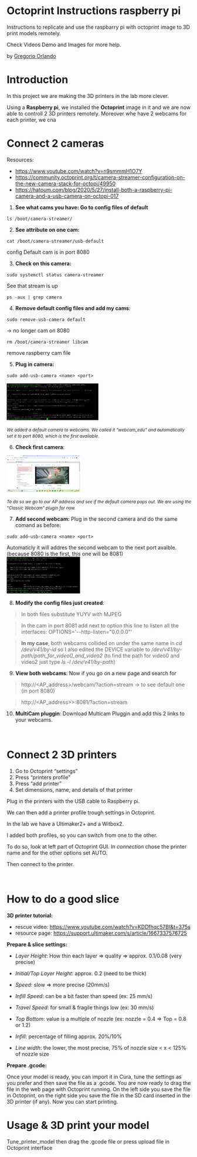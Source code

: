 # Octoprint Instructions raspberry pi
Instructions to replicate and use the raspbarry pi with octoprint image to 3D print models remotely.

Check Videos Demo and Images for more help.

by [Gregorio Orlando](https://github.com/GRINGOLOCO7)
 <br>

# Introduction

In this project we are making the 3D printers in the lab more clever.

Using a **Raspberry pi**, we installed the **Octoprint** image in it and we are now able to controll 2 3D printers remotely. Moreover whe have 2 webcams for each printer, we cna
<br>

# Connect 2 cameras
Resources:
- https://www.youtube.com/watch?v=n9smmmH1O7Y
- https://community.octoprint.org/t/camera-streamer-configuration-on-the-new-camera-stack-for-octopi/49950
- https://hatoum.com/blog/2020/5/27/install-both-a-raspberry-pi-camera-and-a-usb-camera-on-octopi-017

1. **See what cams you have: Go to config files of default**
```
ls /boot/camera-streamer/
```
2. **See attribute on one cam:**
```
cat /boot/camera-streamer/usb-default
```
config
Default cam is in port 8080

3. **Check on this camera:**
```
sudo systemctl status camera-streamer
```
See that stream is up
```
ps -aux | grep camera
```

4. **Remove default config files and add my cams**:
```
sudo remove-usb-camera default
```
-> no longer cam on 8080
```
rm /boot/camera-streamer libcam
```
remove raspberry cam file

5. **Plug in camera:**
```
sudo add-usb-camera <name> <port>
```
<img src="Images/AddFirstCam.png" alt="AddFirstCam" width="250" height="100" />

<small><i>We added a default camera to webcams. We called it "webcam_edu" and automatically set it to port 8080, which is the first available.</i></small>

6. **Check first camera**:

<img src="Images\WebcamInOctoprintGUI.png" alt="AddFirstCam" width="200" height="100" />

<small><i>To do so we go to our AP address and see if the default camera pops out. We are using the "Classic Webcam" plugin for now.</i></small>

7. **Add second webcam:** Plug in the second camera and do the same comand as before:
```
sudo add-usb-camera <name> <port>
```
Automaticly it will addres the second webcam to the next port avaible. (because 8080 is the first, this one will be 8081)
<img src="Images\AddSeconfCam.png" alt="AddFirstCam" width="200" height="100" />

8. **Modify the config files just created**:
> In both files substitute YUYV with MJPEG

> In the cam in port 8081 add next to option this line to listen all the interfaces: OPTIONS='--http-listen="0.0.0.0"'

> **In my case**, both webcams collided on under the same name in *cd /dev/v41/by-id* so I also edited the DEVICE variable to */dev/v41/by-path/path_for_video0_and_video2* (to find the path for video0 and video2 just type *ls -l /dev/v41/by-path*)


9. **View both webcams**: Now if you go on a new page and search for
> http://<AP_address>/webcam/?action=stream -> to see default one (in port 8080)

> http://<AP_address>>:8081/?action=stream

10. **MultiCam pluggin**: Download Multicam Pluggin and add this 2 links to your webcams.

<br>

# Connect 2 3D printers

1. Go to Octoprint “settings”
2. Press “printers profile”
3. Press “add printer”
4. Set dimensions, name, and details of that printer

Plug in the printers with the USB cable to Raspberry pi.

We can then add a printer profile trough settings in Octoprint.

In the lab we have a Ultimaker2+ and a Witbox2.

I added both profiles, so you can switch from one to the other.

To do so, look at left part of Octoprint GUI. In *connection* chose the printer name and for the other options set AUTO.

Then connect to the printer.

<br>

# How to do a good slice

**3D printer tutorial:**
- rescue video: https://www.youtube.com/watch?v=KDDfhqc57BI&t=375s
- resource page: https://support.ultimaker.com/s/article/1667337576725

**Prepare & slice settings:**
- _Layer Height_: How thin each layer => quality => approx. 0.1/0.08 (very precise)
- _Initial/Top Layer Height_: approx. 0.2 (need to be thick)

- _Speed_: slow => more precise (20mm/s)
- _Infill Speed_: can be a bit faster than speed (ex: 25 mm/s)
- _Travel Speed_: for small & fragile things low (ex: 30 mm/s)

- _Top Bottom_: value is a multiple of nozzle (ex: nozzle = 0.4 => Top = 0.8 or 1.2)

- _Infill_: percentage of filling approx. 20%/10%

- _Line width_: the lower, the most precise, 75% of nozzle size < x < 125% of nozzle size

**Prepare .gcode:**

Once your model is ready, you can import it in Cura, tune the settings as you prefer and then save the file as a .gcode.
You are now ready to drag the file in the web page with Octoprint running.
On the left side you save the file in Octoprint, on the right side you save the file in the SD card inserted in the 3D printer (if any).
Now you can start printing.
<br>

# Usage & 3D print your model

Tune_printer_model then drag the .gcode file or press upload file in Octoprint interface


